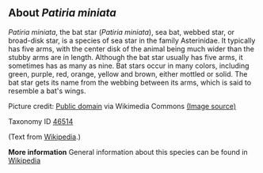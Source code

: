**About *Patiria miniata***
-------------------------
*Patiria miniata*, the bat star (*Patiria miniata*), sea bat, webbed
star, or broad-disk star, is a species of sea star in the family
Asterinidae. It typically has five arms, with the center disk of the
animal being much wider than the stubby arms are in length. Although
the bat star usually has five arms, it sometimes has as many as nine.
Bat stars occur in many colors, including green, purple, red, orange,
yellow and brown, either mottled or solid. The bat star gets its name
from the webbing between its arms, which is said to resemble a bat's
wings.


Picture credit: [Public domain](https://commons.wikimedia.org/wiki/Main_Page) via Wikimedia Commons [(Image source)](https://en.wikipedia.org/wiki/File:Bat_star_%28Asterina_miniata%29_and_purple_urchins_%28Strongylocentrotus_purpuratus%29.jpg)

Taxonomy ID [46514](https://www.uniprot.org/taxonomy/46514)

(Text from [Wikipedia](https://en.wikipedia.org/).)

**More information**
General information about this species can be found in [Wikipedia](https://en.wikipedia.org/wiki/Patiria_miniata)
